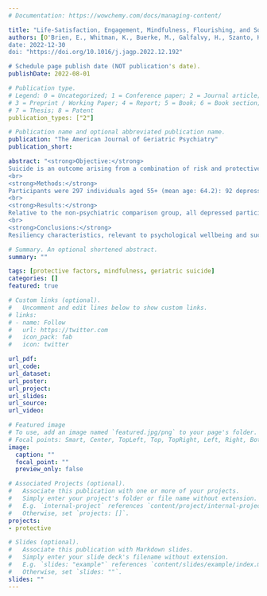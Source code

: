 ```yaml
---
# Documentation: https://wowchemy.com/docs/managing-content/

title: "Life-Satisfaction, Engagement, Mindfulness, Flourishing, and Social Support: Do they Predict Depression, Suicide Ideation, and History of Suicide Attempt in Late Life?"
authors: [O'Brien, E., Whitman, K., Buerke, M., Galfalvy, H., Szanto, K.]
date: 2022-12-30
doi: "https://doi.org/10.1016/j.jagp.2022.12.192"

# Schedule page publish date (NOT publication's date).
publishDate: 2022-08-01

# Publication type.
# Legend: 0 = Uncategorized; 1 = Conference paper; 2 = Journal article;
# 3 = Preprint / Working Paper; 4 = Report; 5 = Book; 6 = Book section;
# 7 = Thesis; 8 = Patent
publication_types: ["2"]

# Publication name and optional abbreviated publication name.
publication: "The American Journal of Geriatric Psychiatry"
publication_short:

abstract: "<strong>Objective:</strong>
Suicide is an outcome arising from a combination of risk and protective factors. Examining psychological resilience traits associated with successful aging may help to better understand late-life suicide and depression. We examined self-reported protective factors including mindfulness, life satisfaction and engagement, flourishing, and subjective and objective social support in a high suicide-risk sample of depressed older adults.
<br>
<strong>Methods:</strong>
Participants were 297 individuals aged 55+ (mean age: 64.2): 92 depressed suicide attempters, 138 depressed individuals who never attempted suicide, and 67 non-psychiatric comparisons. Using linear and binomial logistic regression, we examined the effects of a combined Protective Factor value on presence and severity of depression and suicidal ideation, and history of suicide attempt.
<br>
<strong>Results:</strong>
Relative to the non-psychiatric comparison group, all depressed participants had significantly lower Protective Factor values. Higher Protective Factor value was associated with lower likelihood of depression, depression severity, and likelihood of ideation, but was not associated with ideation severity or history of suicide attempt. Participants with one standard deviation higher protective factor had lower odds of ideation incidence by a factor of OR=0.68 (95%CI=0.48-0.96).
<br>
<strong>Conclusions:</strong>
Resiliency characteristics, relevant to psychological wellbeing and successful aging, may mitigate the emergence of depression and suicidal ideation, as well as the severity of depression in late-life. The Resilience Factor used in this study can help clinicians nuance their appraisal of depression and suicide risk."

# Summary. An optional shortened abstract.
summary: ""

tags: [protective factors, mindfulness, geriatric suicide]
categories: []
featured: true

# Custom links (optional).
#   Uncomment and edit lines below to show custom links.
# links:
# - name: Follow
#   url: https://twitter.com
#   icon_pack: fab
#   icon: twitter

url_pdf: 
url_code:
url_dataset:
url_poster:
url_project:
url_slides:
url_source:
url_video:

# Featured image
# To use, add an image named `featured.jpg/png` to your page's folder. 
# Focal points: Smart, Center, TopLeft, Top, TopRight, Left, Right, BottomLeft, Bottom, BottomRight.
image:
  caption: ""
  focal_point: ""
  preview_only: false

# Associated Projects (optional).
#   Associate this publication with one or more of your projects.
#   Simply enter your project's folder or file name without extension.
#   E.g. `internal-project` references `content/project/internal-project/index.md`.
#   Otherwise, set `projects: []`.
projects:
- protective

# Slides (optional).
#   Associate this publication with Markdown slides.
#   Simply enter your slide deck's filename without extension.
#   E.g. `slides: "example"` references `content/slides/example/index.md`.
#   Otherwise, set `slides: ""`.
slides: ""
---
```

